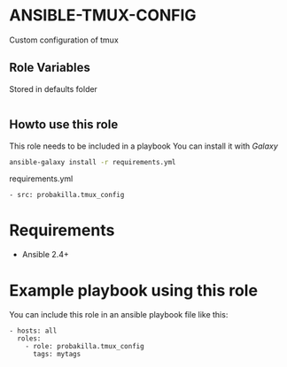 # ANSIBLE-TMUX-CONFIG

Custom configuration of tmux

## Role Variables

Stored in defaults folder

```
```

## Howto use this role

This role needs to be included in a playbook
You can install it with *Galaxy*

```bash
ansible-galaxy install -r requirements.yml
```

requirements.yml
```
- src: probakilla.tmux_config
```

# Requirements

- Ansible 2.4+

# Example playbook using this role

You can include this role in an ansible playbook file like this:

```
- hosts: all
  roles:
    - role: probakilla.tmux_config
      tags: mytags
```
